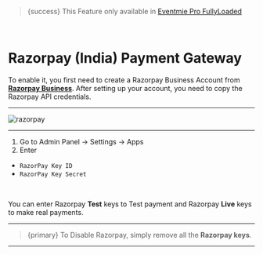 
>{success} This Feature only available in [Eventmie Pro FullyLoaded](https://classiebit.com/eventmie-pro-fullyloaded)

<br>

# Razorpay (India) Payment Gateway

To enable it, you first need to create a Razorpay Business Account from **[Razorpay Business](https://razorpay.com)**. After setting up your account, you need to copy the Razorpay API credentials.

---

![razorpay](/images/fullyloaded/razorpay.png "razorpay")

---


1. Go to Admin Panel -> Settings -> Apps
2. Enter 
- `RazorPay Key ID` 
- `RazorPay Key Secret`


<br>

You can enter Razorpay **Test** keys to Test payment and Razorpay **Live** keys to make real payments.

---

>{primary} To Disable Razorpay, simply remove all the **Razorpay keys**.

---